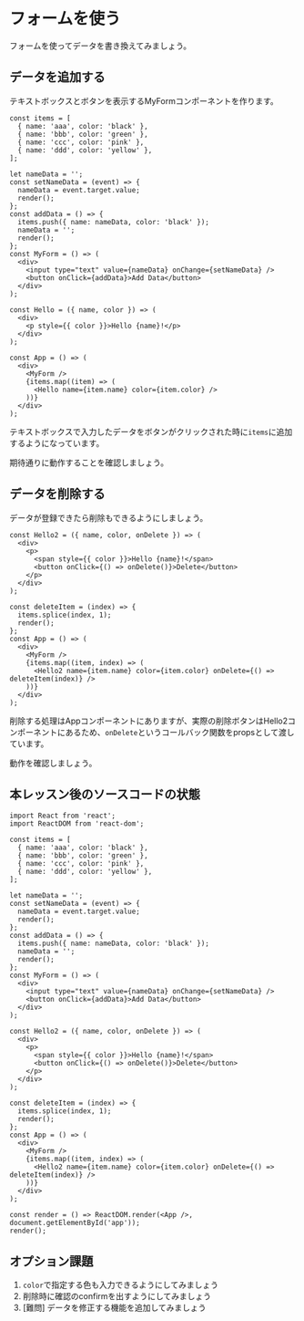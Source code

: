 # フォームを使う

フォームを使ってデータを書き換えてみましょう。

## データを追加する

テキストボックスとボタンを表示するMyFormコンポーネントを作ります。

```
const items = [
  { name: 'aaa', color: 'black' },
  { name: 'bbb', color: 'green' },
  { name: 'ccc', color: 'pink' },
  { name: 'ddd', color: 'yellow' },
];

let nameData = '';
const setNameData = (event) => {
  nameData = event.target.value;
  render();
};
const addData = () => {
  items.push({ name: nameData, color: 'black' });
  nameData = '';
  render();
};
const MyForm = () => (
  <div>
    <input type="text" value={nameData} onChange={setNameData} />
    <button onClick={addData}>Add Data</button>
  </div>
);

const Hello = ({ name, color }) => (
  <div>
    <p style={{ color }}>Hello {name}!</p>
  </div>
);

const App = () => (
  <div>
    <MyForm />
    {items.map((item) => (
      <Hello name={item.name} color={item.color} />
    ))}
  </div>
);
```

テキストボックスで入力したデータをボタンがクリックされた時に`items`に追加するようになっています。

期待通りに動作することを確認しましょう。

## データを削除する

データが登録できたら削除もできるようにしましょう。

```
const Hello2 = ({ name, color, onDelete }) => (
  <div>
    <p>
      <span style={{ color }}>Hello {name}!</span>
      <button onClick={() => onDelete()}>Delete</button>
    </p>
  </div>
);

const deleteItem = (index) => {
  items.splice(index, 1);
  render();
};
const App = () => (
  <div>
    <MyForm />
    {items.map((item, index) => (
      <Hello2 name={item.name} color={item.color} onDelete={() => deleteItem(index)} />
    ))}
  </div>
);
```

削除する処理はAppコンポーネントにありますが、実際の削除ボタンはHello2コンポーネントにあるため、`onDelete`というコールバック関数をpropsとして渡しています。

動作を確認しましょう。

## 本レッスン後のソースコードの状態

```
import React from 'react';
import ReactDOM from 'react-dom';

const items = [
  { name: 'aaa', color: 'black' },
  { name: 'bbb', color: 'green' },
  { name: 'ccc', color: 'pink' },
  { name: 'ddd', color: 'yellow' },
];

let nameData = '';
const setNameData = (event) => {
  nameData = event.target.value;
  render();
};
const addData = () => {
  items.push({ name: nameData, color: 'black' });
  nameData = '';
  render(); 
};
const MyForm = () => (
  <div>
    <input type="text" value={nameData} onChange={setNameData} />
    <button onClick={addData}>Add Data</button>
  </div>
);

const Hello2 = ({ name, color, onDelete }) => (
  <div>
    <p>
      <span style={{ color }}>Hello {name}!</span>
      <button onClick={() => onDelete()}>Delete</button>
    </p>
  </div>
);

const deleteItem = (index) => {
  items.splice(index, 1);
  render();
};
const App = () => (
  <div>
    <MyForm />
    {items.map((item, index) => (
      <Hello2 name={item.name} color={item.color} onDelete={() => deleteItem(index)} />
    ))}
  </div>
);

const render = () => ReactDOM.render(<App />, document.getElementById('app'));
render();
```

## オプション課題

1. `color`で指定する色も入力できるようにしてみましょう
2. 削除時に確認のconfirmを出すようにしてみましょう
3. [難問] データを修正する機能を追加してみましょう

